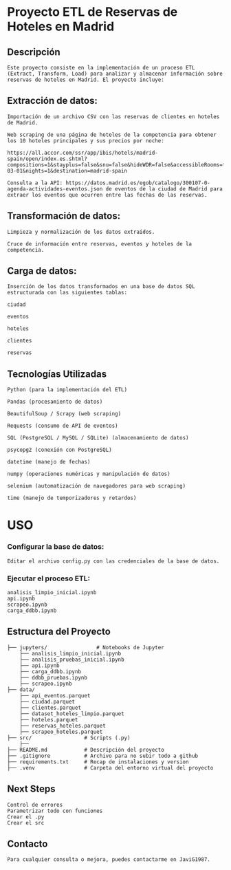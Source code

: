 # Proyecto ETL de Reservas de Hoteles en Madrid

## Descripción

    Este proyecto consiste en la implementación de un proceso ETL (Extract, Transform, Load) para analizar y almacenar información sobre reservas de hoteles en Madrid. El proyecto incluye:

## Extracción de datos:

    Importación de un archivo CSV con las reservas de clientes en hoteles de Madrid.

    Web scraping de una página de hoteles de la competencia para obtener los 10 hoteles principales y sus precios por noche: 
    
    https://all.accor.com/ssr/app/ibis/hotels/madrid-spain/open/index.es.shtml?compositions=1&stayplus=false&snu=false&hideWDR=false&accessibleRooms=false&hideHotelDetails=false&dateIn=2025-03-01&nights=1&destination=madrid-spain

    Consulta a la API: https://datos.madrid.es/egob/catalogo/300107-0-agenda-actividades-eventos.json de eventos de la ciudad de Madrid para extraer los eventos que ocurren entre las fechas de las reservas.

## Transformación de datos:

    Limpieza y normalización de los datos extraídos.

    Cruce de información entre reservas, eventos y hoteles de la competencia.

## Carga de datos:

    Inserción de los datos transformados en una base de datos SQL estructurada con las siguientes tablas:

    ciudad

    eventos

    hoteles

    clientes

    reservas

## Tecnologías Utilizadas

    Python (para la implementación del ETL)

    Pandas (procesamiento de datos)

    BeautifulSoup / Scrapy (web scraping)

    Requests (consumo de API de eventos)

    SQL (PostgreSQL / MySQL / SQLite) (almacenamiento de datos)

    psycopg2 (conexión con PostgreSQL)

    datetime (manejo de fechas)

    numpy (operaciones numéricas y manipulación de datos)

    selenium (automatización de navegadores para web scraping)

    time (manejo de temporizadores y retardos)



# USO

### Configurar la base de datos:

    Editar el archivo config.py con las credenciales de la base de datos.

### Ejecutar el proceso ETL:

    analisis_limpio_inicial.ipynb    
    api.ipynb
    scrapeo.ipynb
    carga_ddbb.ipynb

## Estructura del Proyecto

    ├── jupyters/                # Notebooks de Jupyter
        ├── analisis_limpio_inicial.ipynb
        ├── analisis_pruebas_inicial.ipynb
        ├── api.ipynb
        ├── carga_ddbb.ipynb
        ├── ddbb_pruebas.ipynb
        ├── scrapeo.ipynb
    ├── data/
        ├── api_eventos.parquet
        ├── ciudad.parquet
        ├── clientes.parquet
        ├── dataset_hoteles_limpio.parquet
        ├── hoteles.parquet
        ├── reservas_hoteles.parquet
        ├── scrapeo_hoteles.parquet
    ├── src/                 # Scripts (.py)
        ├──
    ├── README.md            # Descripción del proyecto
    ├── .gitignore           # Archivo para no subir todo a github
    ├── requirements.txt     # Recap de instalaciones y version 
    ├── .venv                # Carpeta del entorno virtual del proyecto

## Next Steps

    Control de errores
    Parametrizar todo con funciones
    Crear el .py
    Crear el src

## Contacto

    Para cualquier consulta o mejora, puedes contactarme en JaviG1987.

